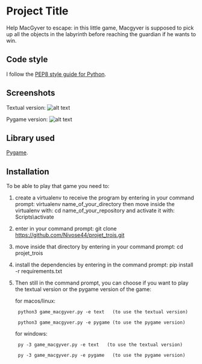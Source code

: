 # Project Title

Help MacGyver to escape: in this little game, Macgyver is supposed to pick up all the objects in the labyrinth before reaching the guardian if he wants to win.

## Code style

I follow the [PEP8 style guide for Python](http://www.python.org/dev/peps/pep-0008/).

## Screenshots

Textual version:
![alt text]()

Pygame version:
![alt text]()


## Library used
[Pygame](https://www.pygame.org/news).

## Installation

To be able to play that game you need to:
    
1. create a virtualenv to receive the program by entering in your command prompt: virtualenv name_of_your_directory
          then move inside the virtualenv with: cd name_of_your_repository and activate it with: Scripts\activate
1. enter in your command prompt: git clone https://github.com/Nivose44/projet_trois.git
    
1. move inside that directory by entering in your command prompt: cd projet_trois
    
1. install the dependencies by entering in the command prompt: pip install -r requirements.txt
    
1. Then still in the command prompt, you can choose if you want to play the textual version or the pygame version of the game:

	for macos/linux:
                    
		python3 game_macgyver.py -e text   (to use the textual version)
                    
		python3 game_macgyver.py -e pygame (to use the pygame version)
                
	for windows:
                    
		py -3 game_macgyver.py -e text   (to use the textual version)
                    
		py -3 game_macgyver.py -e pygame   (to use the pygame version)
